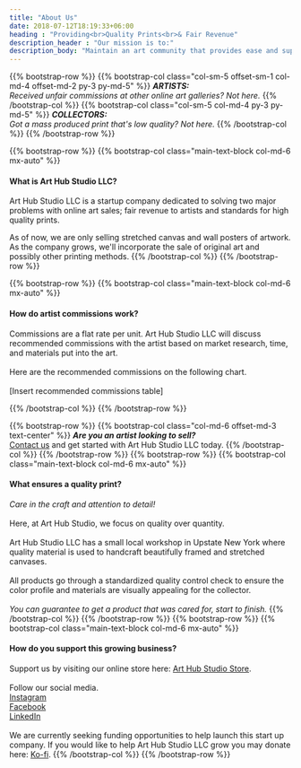 ```yaml
---
title: "About Us"
date: 2018-07-12T18:19:33+06:00
heading : "Providing<br>Quality Prints<br>& Fair Revenue"
description_header : "Our mission is to:" 
description_body: "Maintain an art community that provides ease and support to artists so they may gain fair revenue, while standardizing the quality of Artist's prints to produce the same quality product for collectors with every purchase."
---
```

{{% bootstrap-row %}}
{{% bootstrap-col class="col-sm-5 offset-sm-1 col-md-4 offset-md-2 py-3 py-md-5" %}}
***ARTISTS:***\
*Received unfair commissions at other online art galleries? Not here.*
{{% /bootstrap-col %}}
{{% bootstrap-col class="col-sm-5 col-md-4 py-3 py-md-5" %}}
***COLLECTORS:***\
*Got a mass produced print that's low quality? Not here.*
{{% /bootstrap-col %}}
{{% /bootstrap-row %}}

{{% bootstrap-row %}}
{{% bootstrap-col class="main-text-block col-md-6 mx-auto" %}}

#### What is Art Hub Studio LLC?

Art Hub Studio LLC is a startup company dedicated to solving two major problems with online art sales; fair revenue to artists and standards for high quality prints.

As of now, we are only selling stretched canvas and wall posters of artwork. As the company grows, we'll incorporate the sale of original art and possibly other printing methods.
{{% /bootstrap-col %}}
{{% /bootstrap-row %}}

{{% bootstrap-row %}}
{{% bootstrap-col class="main-text-block col-md-6 mx-auto" %}}

#### How do artist commissions work?

Commissions are a flat rate per unit. Art Hub Studio LLC will discuss recommended commissions with the artist based on market research, time, and materials put into the art.\
\
Here are the recommended commissions on the following chart.\
\
[Insert recommended commissions table]

{{% /bootstrap-col %}}
{{% /bootstrap-row %}}

{{% bootstrap-row %}}
{{% bootstrap-col class="col-md-6 offset-md-3 text-center" %}}
***Are you an artist looking to sell?***\
[Contact us](https://arthub.studio/contact) and get started with Art Hub Studio LLC today.
{{% /bootstrap-col %}}
{{% /bootstrap-row %}}
{{% bootstrap-row %}}
{{% bootstrap-col class="main-text-block col-md-6 mx-auto" %}}

#### What ensures a quality print?

*Care in the craft and attention to detail!*\
\
Here, at Art Hub Studio, we focus on quality over quantity.\
\
Art Hub Studio LLC has a small local workshop in Upstate New York where quality material is used to handcraft beautifully framed and stretched canvases.\
\
All products go through a standardized quality control check to ensure the color profile and materials are visually appealing for the collector.\
\
*You can guarantee to get a product that was cared for, start to finish.*
{{% /bootstrap-col %}}
{{% /bootstrap-row %}}
{{% bootstrap-row %}}
{{% bootstrap-col class="main-text-block col-md-6 mx-auto" %}}

#### How do you support this growing business?

Support us by visiting our online store here: [Art Hub Studio Store](https://shop.arthub.studio).\
\
Follow our social media.\
[Instagram](https://www.instagram.com/art_hub_studio_llc/)\
[Facebook](https://www.facebook.com/ArtHubStudioLLC/)\
[LinkedIn](https://www.linkedin.com/company/art-hub-studio-llc/)\
\
We are currently seeking funding opportunities to help launch this start up company. If you would like to help Art Hub Studio LLC grow you may donate here: [Ko-fi](https://ko-fi.com/arthubstudiollc).
{{% /bootstrap-col %}}
{{% /bootstrap-row %}}
